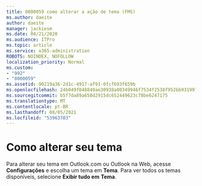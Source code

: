 ```yaml
---
title: 8000059 como alterar a ação de tema (FMS)
ms.author: daeite
author: daeite
manager: jackiesm
ms.date: 04/21/2020
ms.audience: ITPro
ms.topic: article
ms.service: o365-administration
ROBOTS: NOINDEX, NOFOLLOW
localization_priority: Normal
ms.custom:
- "992"
- "8000059"
ms.assetid: 90219a36-2d1c-4917-af91-0fcf693f659b
ms.openlocfilehash: 24b049f048849ae30938a00349946f7534f2538f952bb931997af53472ee3729
ms.sourcegitcommit: b5f7da89a650d2915dc652449623c78be6247175
ms.translationtype: MT
ms.contentlocale: pt-BR
ms.lasthandoff: 08/05/2021
ms.locfileid: "53963703"
---
```

# <a name="how-to-change-your-theme"></a>Como alterar seu tema

Para alterar seu tema em Outlook.com ou Outlook na Web, acesse **Configurações** e escolha um tema em **Tema**. Para ver todos os temas disponíveis, selecione **Exibir tudo em** **Tema**.
  